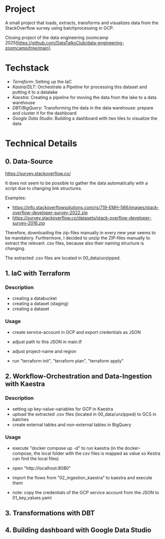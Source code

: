 # Project

A small project that loads, extracts, transforms and visualizes data from the StackOverflow survey using batchprocessing in GCP. 

Closing project of the data engineering zoomcamp 2025[https://github.com/DataTalksClub/data-engineering-zoomcamp/tree/main].


# Techstack

- *Terraform*: Setting up the IaC
- *Kastra/DLT*: Orchestrate a Pipeline for processing this dataset and putting it to a datalake
- *Kaestra*: Creating a pipeline for moving the data from the lake to a data warehouse
- *DBT/BigQuery*: Transforming the data in the data warehouse: prepare and cluster it for the dashboard
- *Google Data Studio*: Building a dashboard with two tiles to visualize the data


# Technical Details

## 0. Data-Source
https://survey.stackoverflow.co/

It does not seem to be possible to gather the data automatically with a script due to changing link structures.

Examples:
- https://info.stackoverflowsolutions.com/rs/719-EMH-566/images/stack-overflow-developer-survey-2022.zip
- https://survey.stackoverflow.co/datasets/stack-overflow-developer-survey-2016.zip


Therefore, downloading the zip-files manually in every new year seems to be mandatory.
Furthermore, I decided to unzip the ZIP-files manually to extract the relevant .csv files, because also their naming structure is changing.

The extracted .csv files are located in 00_data/unzipped.



## 1. IaC with Terraform

### Description
- creating a databucket
- creating a dataset (staging)
- creating a dataset

### Usage
- create service-account in GCP and export credentials as JSON
- adjust path to this JSON in main.tf
- adjust project-name and region

- run "terraform init", "terraform plan", "terraform apply"


## 2. Workflow-Orchestration and Data-Ingestion with Kaestra

### Description
- setting up key-value-variables for GCP in Kaestra
- upload the extracted .csv files (located in 00_data/unzipped) to GCS in batches
- create external tables and non-external tables in BigQuery

### Usage
- execute "docker compose up -d" to run kaestra (in the docker-compose, the local folder with the csv files is mapped as value so Kestra can find the local files)
- open "http://localhost:8080" 
- import the flows from "02_ingestion_kaestra" to kaestra and execute them

- note: copy the credentials of the GCP service account from the JSON to 01_key_values.yaml


## 3. Transformations with DBT



## 4. Building dashboard with Google Data Studio



